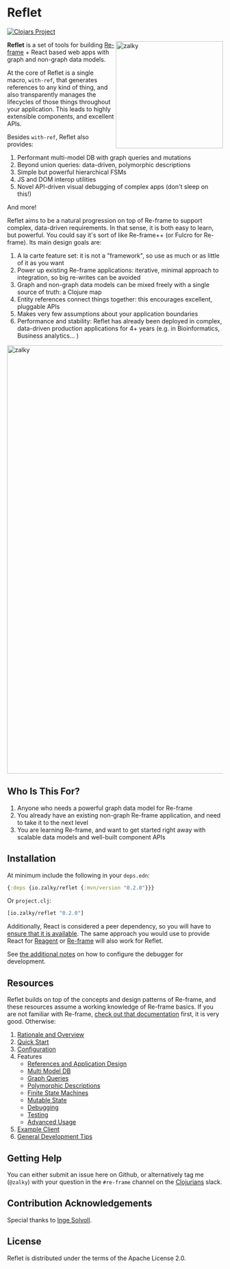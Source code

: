 
# Reflet

[![Clojars Project](https://img.shields.io/clojars/v/io.zalky/reflet?labelColor=blue&color=green&style=flat-square&logo=clojure&logoColor=fff)](https://clojars.org/io.zalky/reflet)

<img src="https://i.imgur.com/1nfbVFZ.jpg" title="zalky" align="right" width="250"/>

**Reflet** is a set of tools for building
[Re-frame](https://github.com/day8/re-frame) + React based web apps
with graph and non-graph data models.

At the core of Reflet is a single macro, `with-ref`, that generates
references to any kind of thing, and also transparently manages the
lifecycles of those things throughout your application. This leads to
highly extensible components, and excellent APIs.

Besides `with-ref`, Reflet also provides:

1. Performant multi-model DB with graph queries and mutations
2. Beyond union queries: data-driven, polymorphic descriptions
3. Simple but powerful hierarchical FSMs
4. JS and DOM interop utilities
5. Novel API-driven visual debugging of complex apps (don't sleep on
   this!)

And more!

Reflet aims to be a natural progression on top of Re-frame to support
complex, data-driven requirements. In that sense, it is both easy to
learn, but powerful. You could say it's sort of like Re-frame++ (or
Fulcro for Re-frame). Its main design goals are:

1. A la carte feature set: it is not a "framework", so use as much or
   as little of it as you want
2. Power up existing Re-frame applications: iterative, minimal
   approach to integration, so big re-writes can be avoided
3. Graph and non-graph data models can be mixed freely with a single
   source of truth: a Clojure map
4. Entity references connect things together: this encourages
   excellent, pluggable APIs
5. Makes very few assumptions about your application boundaries
6. Performance and stability: Reflet has already been deployed in
   complex, data-driven production applications for 4+ years
   (e.g. in Bioinformatics, Business analytics... )

<img src="https://i.imgur.com/6MAwZgS.jpg" title="zalky" align="center" width="1000"/>

## Who Is This For?

1. Anyone who needs a powerful graph data model for Re-frame
2. You already have an existing non-graph Re-frame application, and
   need to take it to the next level
3. You are learning Re-frame, and want to get started right away with
   scalable data models and well-built component APIs

## Installation

At minimum include the following in your `deps.edn`:

```clj
{:deps {io.zalky/reflet {:mvn/version "0.2.0"}}}
```

Or `project.clj`:

```clj
[io.zalky/reflet "0.2.0"]
```

Additionally, React is considered a peer dependency, so you will have
to [ensure that it is
available](https://github.com/zalky/reflet/wiki/Configuration#react). The
same approach you would use to provide React for
[Reagent](https://github.com/reagent-project/reagent) or
[Re-frame](https://github.com/day8/re-frame) will also work for
Reflet.

See [the additional
notes](https://github.com/zalky/reflet/wiki/Configuration#debugger) on
how to configure the debugger for development.

## Resources

Reflet builds on top of the concepts and design patterns of Re-frame,
and these resources assume a working knowledge of Re-frame basics. If
you are not familiar with Re-frame, [check out that
documentation](https://day8.github.io/re-frame/re-frame/) first, it is
very good. Otherwise:

1. [Rationale and Overview](https://github.com/zalky/reflet/wiki#overview)
2. [Quick Start](https://github.com/zalky/reflet/wiki/Quick-Start)
3. [Configuration](https://github.com/zalky/reflet/wiki/Configuration)
4. Features
   - [References and Application Design](https://github.com/zalky/reflet/wiki/References-and-Application-Design)
   - [Multi Model DB](https://github.com/zalky/reflet/wiki/Multi-Model-DB)
   - [Graph Queries](https://github.com/zalky/reflet/wiki/Graph-Queries)
   - [Polymorphic Descriptions](https://github.com/zalky/reflet/wiki/Polymorphic-Descriptions)
   - [Finite State Machines](https://github.com/zalky/reflet/wiki/Finite-State-Machines)
   - [Mutable State](https://github.com/zalky/reflet/wiki/Mutable-State)
   - [Debugging](https://github.com/zalky/reflet/wiki/Debugging)
   - [Testing](https://github.com/zalky/reflet/wiki/Testing)
   - [Advanced Usage](https://github.com/zalky/reflet/wiki/Advanced-Usage)
5. [Example Client](https://github.com/zalky/reflet/wiki/Example-Client)
6. [General Development Tips](https://github.com/zalky/reflet/wiki/General-Development-Tips)

## Getting Help

You can either submit an issue here on Github, or alternatively tag me
(`@zalky`) with your question in the `#re-frame` channel on the
[Clojurians](https://clojurians.slack.com) slack.

## Contribution Acknowledgements

Special thanks to [Inge Solvoll](https://github.com/ingesolvoll).

## License

Reflet is distributed under the terms of the Apache License 2.0.
